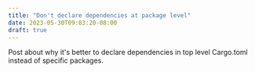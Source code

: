 ```yaml
---
title: "Don't declare dependencies at package level"
date: 2023-05-30T09:03:20-08:00
draft: true
---
```

Post about why it's better to declare dependencies in top level Cargo.toml instead of specific packages.
